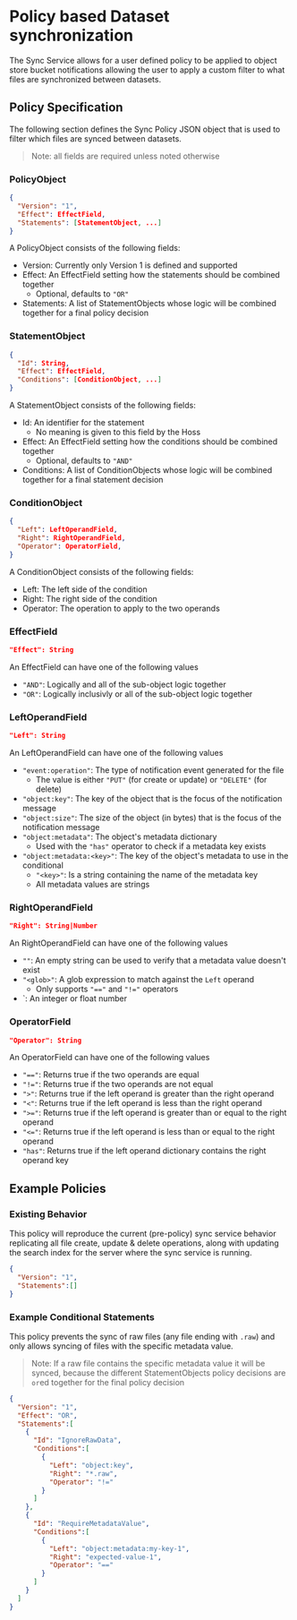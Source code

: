 # Policy based Dataset synchronization
The Sync Service allows for a user defined policy to be applied to object store bucket notifications allowing the user to apply a custom filter to what files are synchronized between datasets.

## Policy Specification
The following section defines the Sync Policy JSON object that is used to filter which files are synced between datasets.

> Note: all fields are required unless noted otherwise

### PolicyObject
```json
{
  "Version": "1",
  "Effect": EffectField,
  "Statements": [StatementObject, ...]
}
```

A PolicyObject consists of the following fields:
* Version: Currently only Version 1 is defined and supported
* Effect: An EffectField setting how the statements should be combined together
  - Optional, defaults to `"OR"`
* Statements: A list of StatementObjects whose logic will be combined together for a final policy decision

### StatementObject
```json
{
  "Id": String,
  "Effect": EffectField,
  "Conditions": [ConditionObject, ...]
}
```

A StatementObject consists of the following fields:
* Id: An identifier for the statement
  - No meaning is given to this field by the Hoss
* Effect: An EffectField setting how the conditions should be combined together
  - Optional, defaults to `"AND"`
* Conditions: A list of ConditionObjects whose logic will be combined together for a final statement decision

### ConditionObject
```json
{
  "Left": LeftOperandField,
  "Right": RightOperandField,
  "Operator": OperatorField,
}
```

A ConditionObject consists of the following fields:
* Left: The left side of the condition
* Right: The right side of the condition
* Operator: The operation to apply to the two operands

### EffectField
```json
"Effect": String
```

An EffectField can have one of the following values
* `"AND"`: Logically and all of the sub-object logic together
* `"OR"`: Logically inclusivly or all of the sub-object logic together

### LeftOperandField
```json
"Left": String
```

An LeftOperandField can have one of the following values
* `"event:operation"`: The type of notification event generated for the file
  - The value is either `"PUT"` (for create or update) or `"DELETE"` (for delete)
* `"object:key"`: The key of the object that is the focus of the notification message
* `"object:size"`: The size of the object (in bytes) that is the focus of the notification message
* `"object:metadata"`: The object's metadata dictionary
  - Used with the `"has"` operator to check if a metadata key exists
* `"object:metadata:<key>"`: The key of the object's metadata to use in the conditional
  - `"<key>"`: Is a string containing the name of the metadata key
  - All metadata values are strings

### RightOperandField
```json
"Right": String|Number
```

An RightOperandField can have one of the following values
* `""`: An empty string can be used to verify that a metadata value doesn't exist
* `"<glob>"`: A glob expression to match against the `Left` operand
  - Only supports `"=="` and `"!="` operators
* `<number>: An integer or float number

### OperatorField
```json
"Operator": String
```

An OperatorField can have one of the following values
* `"=="`: Returns true if the two operands are equal
* `"!="`: Returns true if the two operands are not equal
* `">"`: Returns true if the left operand is greater than the right operand
* `"<"`: Returns true if the left operand is less than the right operand
* `">="`: Returns true if the left operand is greater than or equal to the right operand
* `"<="`: Returns true if the left operand is less than or equal to the right operand
* `"has"`: Returns true if the left operand dictionary contains the right operand key

## Example Policies

### Existing Behavior
This policy will reproduce the current (pre-policy) sync service behavior replicating all file create, update & delete operations, along with updating the search index for the server where the sync service is running.

```json
{
  "Version": "1",
  "Statements":[]
}
```

### Example Conditional Statements
This policy prevents the sync of raw files (any file ending with `.raw`) and only allows syncing of files with the specific metadata value.

> Note: If a raw file contains the specific metadata value it will be synced, because the different StatementObjects policy decisions are `or`ed together for the final policy decision

```json
{
  "Version": "1",
  "Effect": "OR",
  "Statements":[
    {
      "Id": "IgnoreRawData",
      "Conditions":[
        {
          "Left": "object:key",
          "Right": "*.raw",
          "Operator": "!="
        }
      ]
    },  
    {
      "Id": "RequireMetadataValue",
      "Conditions":[
        {
          "Left": "object:metadata:my-key-1",
          "Right": "expected-value-1",
          "Operator": "=="
        }
      ]
    }                    
  ]
}
```
